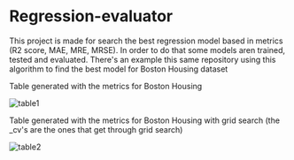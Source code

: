 # Regression-evaluator
This project is made for search the best regression model based in metrics (R2 score, MAE, MRE, MRSE). In order to do that some models aren trained, tested and evaluated.
There's an example this same repository using this algorithm to find the best model for Boston Housing dataset

Table generated with the metrics for Boston Housing

![table1](https://user-images.githubusercontent.com/54556367/122564471-c273de80-d01b-11eb-9812-07797a36fc15.png)

Table generated with the metrics for Boston Housing with grid search (the _cv's are the ones that get through grid search)

![table2](https://user-images.githubusercontent.com/54556367/122564523-d6b7db80-d01b-11eb-8020-6b58b5edfcf4.png)
